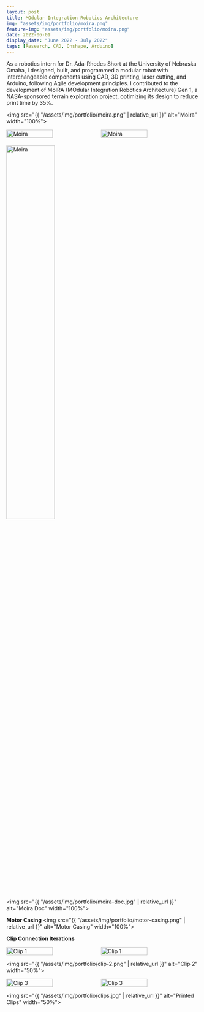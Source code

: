 ```yaml
---
layout: post
title: MOdular Integration Robotics Architecture 
img: "assets/img/portfolio/moira.png"
feature-img: "assets/img/portfolio/moira.png"
date: 2022-06-01
display_date: "June 2022 - July 2022"
tags: [Research, CAD, Onshape, Arduino]
---
```


As a robotics intern for Dr. Ada-Rhodes Short at the University of Nebraska Omaha, I designed, built, and programmed a modular robot with interchangeable components using CAD, 3D printing, laser cutting, and Arduino, following Agile development principles. I contributed to the development of MoIRA (MOdular Integration Robotics Architecture) Gen 1, a NASA-sponsored terrain exploration project, optimizing its design to reduce print time by 35%.

<img src="{{ "/assets/img/portfolio/moira.png" | relative_url }}" alt="Moira" width="100%">

<div style="display: flex; margin-bottom: 20px;">
    <img src="{{ "/assets/img/portfolio/moira-first.jpg" | relative_url }}" alt="Moira" style="width: 49%;">
    <img src="{{ "/assets/img/portfolio/moira-second.jpg" | relative_url }}" alt="Moira" style="width: 49%;">
</div>
<img src="{{ "/assets/img/portfolio/moira-top.jpg" | relative_url }}" alt="Moira" width="50%">

<img src="{{ "/assets/img/portfolio/moira-doc.jpg" | relative_url }}" alt="Moira Doc" width="100%">

**Motor Casing**
<img src="{{ "/assets/img/portfolio/motor-casing.png" | relative_url }}" alt="Motor Casing" width="100%">

**Clip Connection Iterations**  
<div style="display: flex;">
    <img src="{{ "/assets/img/portfolio/clip-1-1.png" | relative_url }}" alt="Clip 1" style="width: 49%;">
    <img src="{{ "/assets/img/portfolio/clip-1-2.png" | relative_url }}" alt="Clip 1" style="width: 49%;">
</div>

<img src="{{ "/assets/img/portfolio/clip-2.png" | relative_url }}" alt="Clip 2" width="50%">

<div style="display: flex;">
    <img src="{{ "/assets/img/portfolio/clip-3-1.png" | relative_url }}" alt="Clip 3" style="width: 49%;">
    <img src="{{ "/assets/img/portfolio/clip-3-2.png" | relative_url }}" alt="Clip 3" style="width: 49%;">
</div>

<img src="{{ "/assets/img/portfolio/clips.jpg" | relative_url }}" alt="Printed Clips" width="50%">


